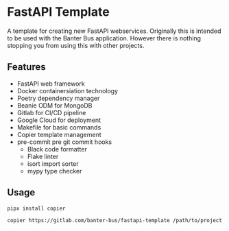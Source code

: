 # FastAPI Template

A template for creating new FastAPI webservices. Originally this is intended to be used with the Banter Bus application.
However there is nothing stopping you from using this with other projects.

## Features

- FastAPI web framework
- Docker containersiation technology
- Poetry dependency manager
- Beanie ODM for MongoDB
- Gitlab for CI/CD pipeline
- Google Cloud for deployment
- Makefile for basic commands
- Copier template management
- pre-commit pre git commit hooks
  - Black code formatter
  - Flake linter
  - isort import sorter
  - mypy type checker

## Usage

```bash
pipx install copier

copier https://gitlab.com/banter-bus/fastapi-template /path/to/project
```
